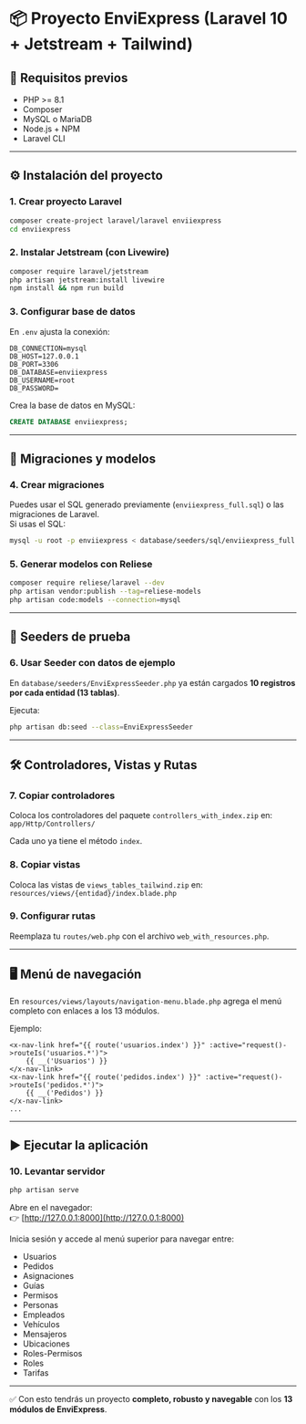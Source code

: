 # 📦 Proyecto EnviExpress (Laravel 10 + Jetstream + Tailwind)

## 🚀 Requisitos previos
- PHP >= 8.1  
- Composer  
- MySQL o MariaDB  
- Node.js + NPM  
- Laravel CLI  

---

## ⚙️ Instalación del proyecto

### 1. Crear proyecto Laravel
```bash
composer create-project laravel/laravel enviiexpress
cd enviiexpress
```

### 2. Instalar Jetstream (con Livewire)
```bash
composer require laravel/jetstream
php artisan jetstream:install livewire
npm install && npm run build
```

### 3. Configurar base de datos
En `.env` ajusta la conexión:
```env
DB_CONNECTION=mysql
DB_HOST=127.0.0.1
DB_PORT=3306
DB_DATABASE=enviiexpress
DB_USERNAME=root
DB_PASSWORD=
```

Crea la base de datos en MySQL:
```sql
CREATE DATABASE enviiexpress;
```

---

## 📑 Migraciones y modelos

### 4. Crear migraciones
Puedes usar el SQL generado previamente (`enviiexpress_full.sql`) o las migraciones de Laravel.  
Si usas el SQL:
```bash
mysql -u root -p enviiexpress < database/seeders/sql/enviiexpress_full.sql
```

### 5. Generar modelos con Reliese
```bash
composer require reliese/laravel --dev
php artisan vendor:publish --tag=reliese-models
php artisan code:models --connection=mysql
```

---

## 🌱 Seeders de prueba

### 6. Usar Seeder con datos de ejemplo
En `database/seeders/EnviExpressSeeder.php` ya están cargados **10 registros por cada entidad (13 tablas)**.  

Ejecuta:
```bash
php artisan db:seed --class=EnviExpressSeeder
```

---

## 🛠️ Controladores, Vistas y Rutas

### 7. Copiar controladores
Coloca los controladores del paquete `controllers_with_index.zip` en:  
`app/Http/Controllers/`

Cada uno ya tiene el método `index`.

### 8. Copiar vistas
Coloca las vistas de `views_tables_tailwind.zip` en:  
`resources/views/{entidad}/index.blade.php`

### 9. Configurar rutas
Reemplaza tu `routes/web.php` con el archivo `web_with_resources.php`.

---

## 🖥️ Menú de navegación

En `resources/views/layouts/navigation-menu.blade.php` agrega el menú completo con enlaces a los 13 módulos.  

Ejemplo:
```blade
<x-nav-link href="{{ route('usuarios.index') }}" :active="request()->routeIs('usuarios.*')">
    {{ __('Usuarios') }}
</x-nav-link>
<x-nav-link href="{{ route('pedidos.index') }}" :active="request()->routeIs('pedidos.*')">
    {{ __('Pedidos') }}
</x-nav-link>
...
```

---

## ▶️ Ejecutar la aplicación

### 10. Levantar servidor
```bash
php artisan serve
```

Abre en el navegador:  
👉 [http://127.0.0.1:8000](http://127.0.0.1:8000)

Inicia sesión y accede al menú superior para navegar entre:  
- Usuarios  
- Pedidos  
- Asignaciones  
- Guías  
- Permisos  
- Personas  
- Empleados  
- Vehículos  
- Mensajeros  
- Ubicaciones  
- Roles-Permisos  
- Roles  
- Tarifas  

---

✅ Con esto tendrás un proyecto **completo, robusto y navegable** con los **13 módulos de EnviExpress**.
